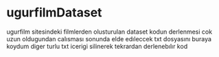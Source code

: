 # ugurfilmDataset
ugurfilm sitesindeki filmlerden olusturulan dataset
kodun derlenmesi cok uzun oldugundan calısması sonunda elde edıleccek txt dosyasını buraya koydum diger turlu txt icerigi silinerek tekrardan derlenebılır kod
